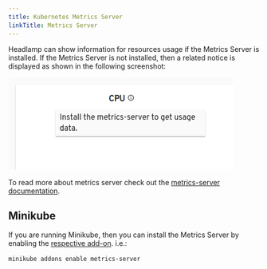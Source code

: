 ```yaml
---
title: Kubernetes Metrics Server
linkTitle: Metrics Server
---
```


Headlamp can show information for resources usage if the Metrics Server is
installed. If the Metrics Server is not installed, then a related notice is
displayed as shown in the following screenshot:

![screenshot for no-metrics-notice](./no-metrics-server.png)

To read more about metrics server check out the
[metrics-server documentation](https://kubernetes.io/docs/tasks/debug-application-cluster/resource-metrics-pipeline/#metrics-server).

## Minikube

If you are running Minikube, then you can install the Metrics Server by
enabling the
[respective add-on](https://kubernetes.io/docs/tutorials/hello-minikube/#enable-addons). i.e.:

```shell
minikube addons enable metrics-server
```

